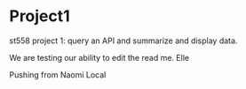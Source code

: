 # Project1
st558 project 1: query an API and summarize and display data.

We are testing our ability to edit the read me. Elle

Pushing from Naomi Local
